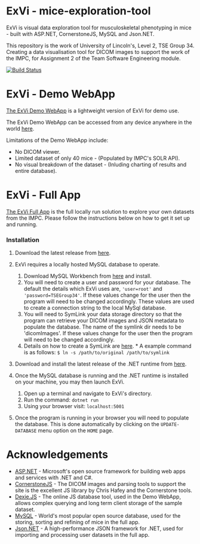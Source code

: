 # ExVi - mice-exploration-tool
ExVi is visual data exploration tool for musculoskeletal phenotyping in mice - built with ASP.NET, CornerstoneJS, MySQL and Json.NET.

This repository is the work of University of Lincoln's, Level 2, TSE Group 34. Creating a data visualisation tool for DICOM images to support the work of the IMPC, for Assignment 2 of the Team Software Engineering module.

[![Build Status](https://travis-ci.com/laurencebrwn/mice-exploration-tool.svg?token=sX5CMpv3R8hjH5qNNqFT&branch=master)](https://travis-ci.com/laurencebrwn/mice-exploration-tool)

# ExVi - Demo WebApp
[The ExVi Demo WebApp](https://github.com/laurencebrwn/mice-exploration-tool/tree/demo) is a lightweight version of ExVi for demo use. 

The ExVi Demo WebApp can be accessed from any device anywhere in the world [here](https://met.azurewebsites.net/).

Limitations of the Demo  WebApp include:
* No DICOM viewer.
* Limited dataset of only 40 mice - (Populated by IMPC's SOLR API).
* No visual breakdown of the dataset - (Inluding charting of results and entire database).

# ExVi - Full App
[The ExVi Full App](https://github.com/laurencebrwn/mice-exploration-tool/) is the full locally run solution to explore your own datasets from the IMPC. Please follow the instructions below on how to get it set up and running.

### Installation
1. Download the latest release from [here](https://github.com/laurencebrwn/mice-exploration-tool/releases).

1. ExVi requires a locally hosted MySQL database to operate.
    1. Download MySQL Workbench from [here](https://dev.mysql.com/downloads/) and install.
    1. You will need to create a user and password for your database. The default the details which ExVi uses are, ```'user=root'``` and ```'password=TSEGroup34'```. If these values change for the user then the program will need to be changed accordingly. These values are used to create a connection string to the local MySql database.
    1. You will need to SymLink your data storage directory so that the program can retrieve your DICOM images and JSON metadata to populate the database. The name of the symlink dir needs to be 'dicomImages'. If these values change for the user then the program will need to be changed accordingly.
    1. Details on how to create a SymLink are [here](https://www.shellhacks.com/symlink-create-symbolic-link-linux/).
            * A example command is as follows: ```$ ln -s /path/to/original /path/to/symlink```
    
1. Download and install the latest release of the .NET runtime from [here](https://dotnet.microsoft.com/download).

1. Once the MySQL database is running and the .NET runtime is installed on your machine, you may then launch ExVi.
    1. Open up a terminal and navigate to ExVi's directory.
    1. Run the command: ```dotnet run```
    1. Using your browser visit: ```localhost:5001```
    
1. Once the program is running in your browser you will need to populate the database. This is done automatically by clicking on the ```UPDATE-DATABASE``` menu option on the ```HOME``` page.

# Acknowledgements
* [ASP.NET](https://dotnet.microsoft.com/apps/aspnet) - Microsoft's open source framework for building web apps and services with .NET and C#.
* [CornerstoneJS](https://github.com/cornerstonejs/cornerstone) - The DICOM images and parsing tools to support the site is the excellent JS library by Chris Hafey and the Cornerstone tools.
* [Dexie.JS](https://dexie.org/) - The online JS database tool, used in the Demo WebApp, allows complex querying and long term client storage of the sample dataset.
* [MySQL](https://www.mysql.com/) - World's most popular open source database, used for the storing, sorting and refining of mice in the full app.
* [Json.NET](https://www.newtonsoft.com/json) - A high-performance JSON framework for .NET, used for importing and processing user datasets in the full app.



